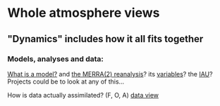 # Whole atmosphere views 
## "Dynamics" includes how it all fits together

### Models, analyses and data: 
[What is a model?](http://proj.badc.rl.ac.uk/pimms/browser/CASCADE/ControlledVocabs/trunk/Software?rev=48&order=size) and [the MERRA(2) reanalysis](https://gmao.gsfc.nasa.gov/pubs/docs/Bosilovich785.pdf)? its [variables](https://gmao.gsfc.nasa.gov/products/documents/GEOS-5_Filespec_Glossary.pdf)? the [IAU](https://journals.ametsoc.org/doi/10.1175/MWR-D-18-0117.1)? Projects could be to look at any of this... 

How is data actually assimilated? (F, O, A) [data view](http://weather.rsmas.miami.edu/repository/entry/show?entryid=8f4d8443-54ed-419b-a74b-fb0c6ace4daf) 

